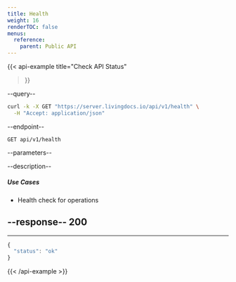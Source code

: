```yaml
---
title: Health
weight: 16
renderTOC: false
menus:
  reference:
    parent: Public API
---
```


{{< api-example
  title="Check API Status"
>}}

--query--

```bash
curl -k -X GET "https://server.livingdocs.io/api/v1/health" \
  -H "Accept: application/json"
```

--endpoint--
```
GET api/v1/health
```

--parameters--

--description--

##### Use Cases

- Health check for operations

--response--
200
---
---
```js
{
  "status": "ok"
}
```

{{< /api-example >}}
